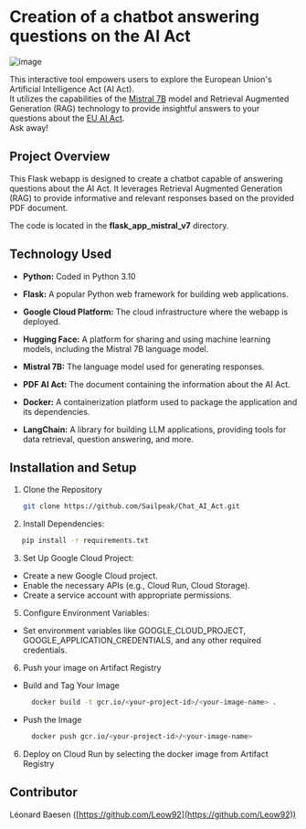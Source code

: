 <h1 align="left">Creation of a chatbot answering questions on the AI Act</h1>



![image](https://github.com/user-attachments/assets/ea435a4e-49d1-4358-84b5-3a1887e5a98e)





This interactive tool empowers users to explore the European Union's Artificial Intelligence Act (AI Act).<br>
It utilizes the capabilities of the <a href="https://mistral.ai/fr/news/announcing-mistral-7b/" target="_blank">Mistral 7B</a> model and Retrieval Augmented Generation (RAG) technology to provide insightful answers to your questions about the <a href="https://www.europarl.europa.eu/doceo/document/TA-9-2024-0138_EN.pdf" target="_blank">EU AI Act</a>.<br>
Ask away!




<!-- ABOUT THE PROJECT -->
## Project Overview

This Flask webapp is designed to create a chatbot capable of answering questions about the AI Act. It leverages Retrieval Augmented Generation (RAG) to provide informative and relevant responses based on the provided PDF document.

The code is located in the **flask_app_mistral_v7** directory.



<!-- TECHS -->
## Technology Used
* **Python:**
   Coded in Python 3.10

* **Flask:**
    A popular Python web framework for building web applications.

* **Google Cloud Platform:**
    The cloud infrastructure where the webapp is deployed.

* **Hugging Face:**
    A platform for sharing and using machine learning models, including the Mistral 7B language model.

* **Mistral 7B:**
    The language model used for generating responses.

* **PDF AI Act:**
    The document containing the information about the AI Act.

* **Docker:**
    A containerization platform used to package the application and its dependencies.

* **LangChain:**
    A library for building LLM applications, providing tools for data retrieval, question answering, and more.



<!-- SET UP -->
## Installation and Setup
1. Clone the Repository
   ```sh
   git clone https://github.com/Sailpeak/Chat_AI_Act.git
   ```
2. Install Dependencies:
  ```sh
     pip install -r requirements.txt
  ```
3. Set Up Google Cloud Project:
* Create a new Google Cloud project.
* Enable the necessary APIs (e.g., Cloud Run, Cloud Storage).
* Create a service account with appropriate permissions.

5. Configure Environment Variables:
* Set environment variables like GOOGLE_CLOUD_PROJECT, GOOGLE_APPLICATION_CREDENTIALS, and any other required credentials.

6. Push your image on Artifact Registry
* Build and Tag Your Image
  ```sh
    docker build -t gcr.io/<your-project-id>/<your-image-name> .
  ```
* Push the Image
  ```sh
    docker push gcr.io/<your-project-id>/<your-image-name>
  ```
6. Deploy on Cloud Run by selecting the docker image from Artifact Registry



<!-- CONTRIBUTOR -->
## Contributor
Léonard Baesen ([https://github.com/Leow92](https://github.com/Leow92))
